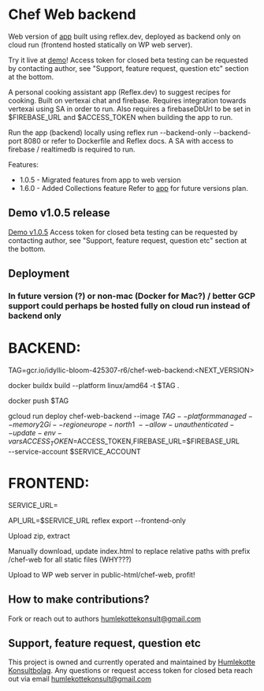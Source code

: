 # Chef Web backend

Web version of [app](https://github.com/AlltidSemester1337/chef) built using reflex.dev, deployed as backend only on
cloud run (frontend hosted statically on WP web server).

Try it live at [demo](https://humlekotte.nu/chef-web/recipes)!
Access token for closed beta testing can be requested by contacting author, see "Support, feature request, question etc"
section at the bottom.

A personal cooking assistant app (Reflex.dev) to suggest recipes for cooking. Built on vertexai chat and
firebase. Requires integration towards vertexai using SA in order to run.
Also requires a firebaseDbUrl to be set in $FIREBASE_URL and $ACCESS_TOKEN when building the app to run.

Run the app (backend) locally using reflex run --backend-only --backend-port 8080 or refer to Dockerfile and Reflex
docs. A SA with access to firebase / realtimedb is required to run.

Features:

- 1.0.5 - Migrated features from app to web version
- 1.6.0 - Added Collections feature
Refer to [app](https://github.com/AlltidSemester1337/chef) for future versions plan.

## Demo v1.0.5 release

[Demo v1.0.5](https://humlekotte.nu/chef-web/)
Access token for closed beta testing can be requested by contacting author, see "Support, feature request, question etc"
section at the bottom.

## Deployment

### In future version (?) or non-mac (Docker for Mac?) / better GCP support could perhaps be hosted fully on cloud run instead of backend only

# BACKEND:

TAG=gcr.io/idyllic-bloom-425307-r6/chef-web-backend:<NEXT_VERSION>

docker buildx build --platform linux/amd64 -t $TAG .

docker push $TAG

gcloud run deploy chef-web-backend --image $TAG --platform managed --memory 2Gi --region europe-north1 \
--allow-unauthenticated --update-env-vars ACCESS_TOKEN=$ACCESS_TOKEN,FIREBASE_URL=$FIREBASE_URL \
--service-account $SERVICE_ACCOUNT

# FRONTEND:

SERVICE_URL=<grab backend service url>

API_URL=$SERVICE_URL reflex export --frontend-only

Upload zip, extract

Manually download, update index.html to replace relative paths with prefix /chef-web for all static files (WHY???)

Upload to WP web server in public-html/chef-web, profit!

## How to make contributions?

Fork or reach out to authors humlekottekonsult@gmail.com

## Support, feature request, question etc

This project is owned and currently operated and maintained by [Humlekotte Konsultbolag](https://www.humlekotte.nu). Any
questions or request access token for closed beta reach out via
email [humlekottekonsult@gmail.com](mailto:humlekottekonsult@gmail.com)
